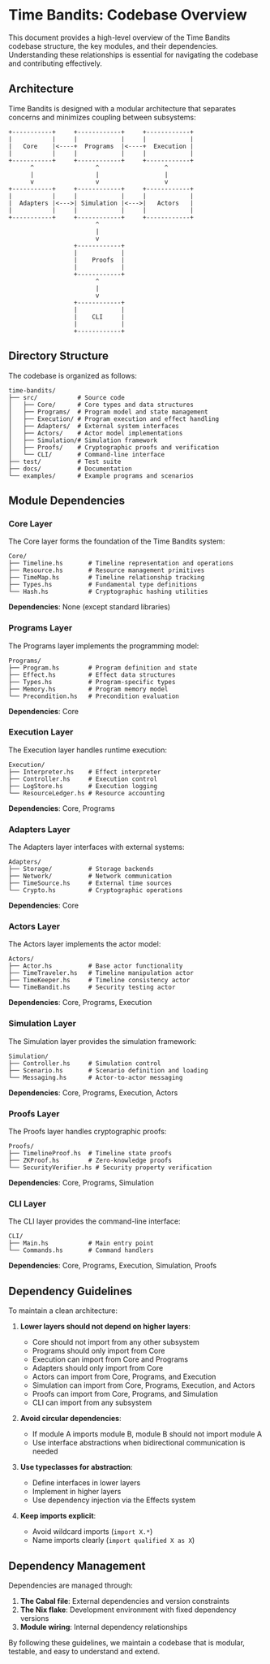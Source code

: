 # Time Bandits: Codebase Overview

This document provides a high-level overview of the Time Bandits codebase structure, the key modules, and their dependencies. Understanding these relationships is essential for navigating the codebase and contributing effectively.

## Architecture

Time Bandits is designed with a modular architecture that separates concerns and minimizes coupling between subsystems:

```
+-----------+     +------------+     +------------+
|           |     |            |     |            |
|   Core    |<----+  Programs  |<----+  Execution |
|           |     |            |     |            |
+-----------+     +------------+     +------------+
      ^                 ^                  ^
      |                 |                  |
      v                 v                  v
+-----------+     +------------+     +------------+
|           |     |            |     |            |
|  Adapters |<--->| Simulation |<--->|   Actors   |
|           |     |            |     |            |
+-----------+     +------------+     +------------+
                        ^
                        |
                        v
                  +------------+
                  |            |
                  |    Proofs  |
                  |            |
                  +------------+
                        ^
                        |
                        v
                  +------------+
                  |            |
                  |    CLI     |
                  |            |
                  +------------+
```

## Directory Structure

The codebase is organized as follows:

```
time-bandits/
├── src/           # Source code
│   ├── Core/      # Core types and data structures
│   ├── Programs/  # Program model and state management
│   ├── Execution/ # Program execution and effect handling
│   ├── Adapters/  # External system interfaces
│   ├── Actors/    # Actor model implementations
│   ├── Simulation/# Simulation framework
│   ├── Proofs/    # Cryptographic proofs and verification
│   └── CLI/       # Command-line interface
├── test/          # Test suite
├── docs/          # Documentation
└── examples/      # Example programs and scenarios
```

## Module Dependencies

### Core Layer

The Core layer forms the foundation of the Time Bandits system:

```
Core/
├── Timeline.hs       # Timeline representation and operations
├── Resource.hs       # Resource management primitives
├── TimeMap.hs        # Timeline relationship tracking
├── Types.hs          # Fundamental type definitions
└── Hash.hs           # Cryptographic hashing utilities
```

**Dependencies**: None (except standard libraries)

### Programs Layer

The Programs layer implements the programming model:

```
Programs/
├── Program.hs        # Program definition and state
├── Effect.hs         # Effect data structures
├── Types.hs          # Program-specific types
├── Memory.hs         # Program memory model
└── Precondition.hs   # Precondition evaluation
```

**Dependencies**: Core

### Execution Layer

The Execution layer handles runtime execution:

```
Execution/
├── Interpreter.hs    # Effect interpreter
├── Controller.hs     # Execution control
├── LogStore.hs       # Execution logging
└── ResourceLedger.hs # Resource accounting
```

**Dependencies**: Core, Programs

### Adapters Layer

The Adapters layer interfaces with external systems:

```
Adapters/
├── Storage/          # Storage backends
├── Network/          # Network communication
├── TimeSource.hs     # External time sources
└── Crypto.hs         # Cryptographic operations
```

**Dependencies**: Core

### Actors Layer

The Actors layer implements the actor model:

```
Actors/
├── Actor.hs          # Base actor functionality
├── TimeTraveler.hs   # Timeline manipulation actor
├── TimeKeeper.hs     # Timeline consistency actor
└── TimeBandit.hs     # Security testing actor
```

**Dependencies**: Core, Programs, Execution

### Simulation Layer

The Simulation layer provides the simulation framework:

```
Simulation/
├── Controller.hs     # Simulation control
├── Scenario.hs       # Scenario definition and loading
└── Messaging.hs      # Actor-to-actor messaging
```

**Dependencies**: Core, Programs, Execution, Actors

### Proofs Layer

The Proofs layer handles cryptographic proofs:

```
Proofs/
├── TimelineProof.hs  # Timeline state proofs
├── ZKProof.hs        # Zero-knowledge proofs
└── SecurityVerifier.hs # Security property verification
```

**Dependencies**: Core, Programs, Simulation

### CLI Layer

The CLI layer provides the command-line interface:

```
CLI/
├── Main.hs           # Main entry point
└── Commands.hs       # Command handlers
```

**Dependencies**: Core, Programs, Execution, Simulation, Proofs

## Dependency Guidelines

To maintain a clean architecture:

1. **Lower layers should not depend on higher layers**:
   - Core should not import from any other subsystem
   - Programs should only import from Core
   - Execution can import from Core and Programs
   - Adapters should only import from Core
   - Actors can import from Core, Programs, and Execution
   - Simulation can import from Core, Programs, Execution, and Actors
   - Proofs can import from Core, Programs, and Simulation
   - CLI can import from any subsystem

2. **Avoid circular dependencies**:
   - If module A imports module B, module B should not import module A
   - Use interface abstractions when bidirectional communication is needed

3. **Use typeclasses for abstraction**:
   - Define interfaces in lower layers
   - Implement in higher layers
   - Use dependency injection via the Effects system

4. **Keep imports explicit**:
   - Avoid wildcard imports (`import X.*`)
   - Name imports clearly (`import qualified X as X`)

## Dependency Management

Dependencies are managed through:

1. **The Cabal file**: External dependencies and version constraints
2. **The Nix flake**: Development environment with fixed dependency versions
3. **Module wiring**: Internal dependency relationships

By following these guidelines, we maintain a codebase that is modular, testable, and easy to understand and extend. 